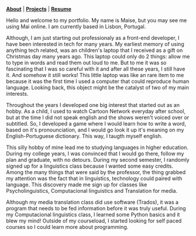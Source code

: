 <b>[About](./about.html)</b> | <b>[Projects](./projects.html)</b> | <b>[Resume](./resume.html)</b>

Hello and welcome to my portfolio. My name is Maise, but you may see me using Mai online. I am currently based in Lisbon, Portugal.

Although, I am just starting out professionaly as a front-end developer, I have been interested in tech for many years. My earliest memory of using anything tech related, was an children's laptop that I received as a gift on Christmas day many years ago. This laptop could only do 2 things: allow me to type in words and read them out loud to me. But to me it was so fascinating that I was so careful with it and after all these years, I still have it. And somehow it still works!
This little laptop was like an rare item to me because it was the first time I used a computer that could reproduce human language. 
Looking back, this object might be the catalyst of two of my main interests. 

Throughout the years I developed one big interest that started out as an hobby. As a child, I used to watch Cartoon Network everyday after school, but at the time I did not speak english and the shows weren't voiced over or subtitled. So, I developed a game where I would learn how to write a word, based on it's pronounciation, and I would go look it up it's meaning on my English-Portuguese dictionary. This way, I taugth myself english.

This silly hobby of mine lead me to studying languages in higher education. During my college years, I was convinced that I would go there, follow my plan and graduate, with no detours.
During my second semester, I randomly signed up for a linguistics class because I wanted some easy credits. 
Among the many things that were said by the professor, the thing grabbed my attention was the fact that in linguistics, technology could paired with language. This discovery made me sign up for classes like Psycholinguistics, Computacional linguistics and Translation for media.

Although my media translation class did use software (Trados), it was a program that needs to be fed information before it was truly useful.
During my Computacional linguistics class, I learned some Python basics and it blew my mind! Outside of my courseload, I started looking for self paced courses so I could learn more about programming. 